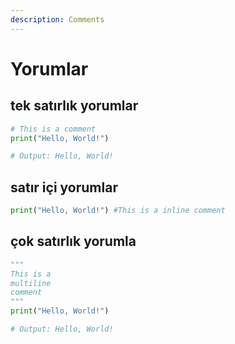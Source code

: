 ```yaml
---
description: Comments
---
```


# Yorumlar

## tek satırlık yorumlar

```python
# This is a comment
print("Hello, World!")

# Output: Hello, World!
```

## satır içi yorumlar

```python
print("Hello, World!") #This is a inline comment
```

## çok satırlık yorumla

```python
"""
This is a
multiline
comment
"""
print("Hello, World!")

# Output: Hello, World!

```

